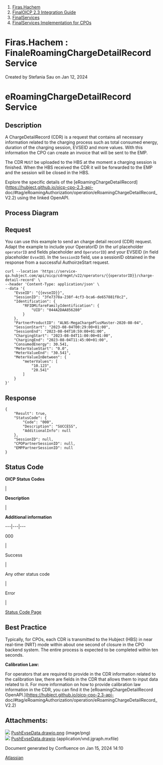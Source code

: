   1. [Firas.Hachem](index.html)
  2. [FinalOICP 2.3 Integration Guide](FinalOICP-2.3-Integration-Guide_3626500097.html)
  3. [FinalServices](FinalServices_3626500498.html)
  4. [FinalServices Implementation for CPOs](FinalServices-Implementation-for-CPOs_3626500540.html)

#  Firas.Hachem : FinaleRoamingChargeDetailRecord Service

Created by  Stefania Sau on Jan 12, 2024

# eRoamingChargeDetailRecord Service

## Description

A ChargeDetailRecord (CDR) is a request that contains all necessary
information related to the charging process such as total consumed energy,
duration of the charging session, EVSEID and more values. With this
information the CPO can create an invoice that will be sent to the EMP.

The CDR `MUST` be uploaded to the HBS at the moment a charging session is
finished. When the HBS received the CDR it will be forwarded to the EMP and
the session will be closed in the HBS.

Explore the specific details of the
[eRoamingChargeDetailRecord](https://hubject.github.io/oicp-cpo-2.3-api-
doc/#tag/eRoamingAuthorization/operation/eRoamingChargeDetailRecord_V2.2)
using the linked OpenAPI.

## Process Diagram

## Request

You can use this example to send an charge detail record (CDR) request. Adapt
the example to include your OperatorID (in the url placeholder `operatorID`
and fields placeholder and `OperatorID`) and your EVSEID (in field placeholder
`EvseID`). In the `SessionID` field, use a sessionID obtained in the response
from a successful AuthoirzeStart request.

    
    
    curl --location 'https://service-qa.hubject.com/api/oicp/cdrmgmt/v22/operators/{{operatorID}}/charge-detail-record' \
    --header 'Content-Type: application/json' \
    --data '{
        "EvseID": "{{evseID}}",
        "SessionID": "3fe7378a-238f-4cf3-bca6-de657881f8c2",
        "Identification": {
            "RFIDMifareFamilyIdentification": {
                "UID": "044A2DAA856280"
            }
        },
        "PartnerProductID": "ALNS-MegaChargePlusMaster-2020-08-04",
        "SessionStart": "2023-08-04T00:29:00+01:00",
        "SessionEnd": "2023-08-04T10:59:00+01:00",
        "ChargingStart": "2023-08-04T11:00:00+01:00",
        "ChargingEnd": "2023-08-04T11:45:00+01:00",
        "ConsumedEnergy": 30.541,
        "MeterValueStart": "0.0",
        "MeterValueEnd": "30.541",
        "MeterValueInBetween": {
            "meterValues": [
                "10.123",
                "20.541"
            ]
        }
    }'

## Response

    
    
    {
        "Result": true,
        "StatusCode": {
            "Code": "000",
            "Description": "SUCCESS",
            "AdditionalInfo": null
        },
        "SessionID": null,
        "CPOPartnerSessionID": null,
        "EMPPartnerSessionID": null
    }

## Status Code

 **OICP Status Codes**

|

 **Description**

|

 **Additional information**  
  
---|---|---  
  
000

|

Success

|  
  
Any other status code

|

Error

|

[Status Code Page](FinalOICP-status-code_3626501182.html)  
  
## Best Practice

Typically, for CPOs, each CDR is transmitted to the Hubject (HBS) in near
real-time (NRT) mode within about one second of closure in the CPO backend
system. The entire process is expected to be completed within ten seconds.

 **Calibration Law:**

For operators that are required to provide in the CDR information related to
the calibration law, there are fields in the CDR that allows them to input
data related to it. For more information on how to provide calibration law
information in the CDR, you can find it the [eRoamingChargeDetailRecord
OpenAPI.](https://hubject.github.io/oicp-cpo-2.3-api-
doc/#tag/eRoamingAuthorization/operation/eRoamingChargeDetailRecord_V2.2)

## Attachments:

![](images/icons/bullet_blue.gif)
[PushEvseData.drawio.png](attachments/3626500807/3626500819.png) (image/png)  
![](images/icons/bullet_blue.gif)
[PushEvseData.drawio](attachments/3626500807/3626500822.drawio)
(application/vnd.jgraph.mxfile)  

Document generated by Confluence on Jan 15, 2024 14:10

[Atlassian](http://www.atlassian.com/)

